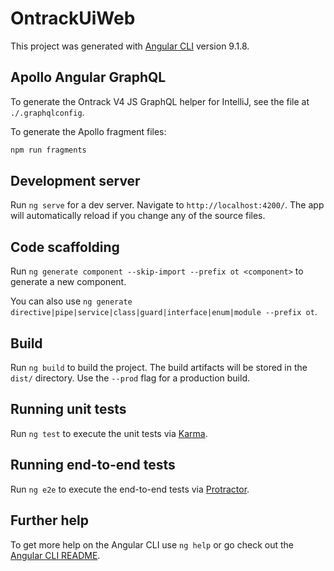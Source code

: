 # OntrackUiWeb

This project was generated with [Angular CLI](https://github.com/angular/angular-cli) version 9.1.8.

## Apollo Angular GraphQL

To generate the Ontrack V4 JS GraphQL helper for IntelliJ, see the file at `./.graphqlconfig`.

To generate the Apollo fragment files:

```bash
npm run fragments
``` 

## Development server

Run `ng serve` for a dev server. Navigate to `http://localhost:4200/`. The app will automatically reload if you change any of the source files.

## Code scaffolding

Run `ng generate component --skip-import --prefix ot <component>` to generate a new component.

You can also use `ng generate directive|pipe|service|class|guard|interface|enum|module --prefix ot`.

## Build

Run `ng build` to build the project. The build artifacts will be stored in the `dist/` directory. Use the `--prod` flag for a production build.

## Running unit tests

Run `ng test` to execute the unit tests via [Karma](https://karma-runner.github.io).

## Running end-to-end tests

Run `ng e2e` to execute the end-to-end tests via [Protractor](http://www.protractortest.org/).

## Further help

To get more help on the Angular CLI use `ng help` or go check out the [Angular CLI README](https://github.com/angular/angular-cli/blob/master/README.md).
